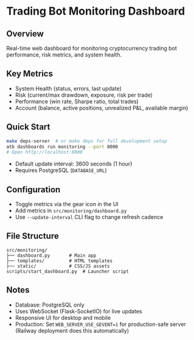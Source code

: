 # Trading Bot Monitoring Dashboard

## Overview
Real-time web dashboard for monitoring cryptocurrency trading bot performance, risk metrics, and system health.

## Key Metrics
- System Health (status, errors, last update)
- Risk (current/max drawdown, exposure, risk per trade)
- Performance (win rate, Sharpe ratio, total trades)
- Account (balance, active positions, unrealized P&L, available margin)

## Quick Start

```bash
make deps-server  # or make deps for full development setup
atb dashboards run monitoring --port 8000
# Open http://localhost:8000
```

- Default update interval: 3600 seconds (1 hour)
- Requires PostgreSQL (`DATABASE_URL`)

## Configuration
- Toggle metrics via the gear icon in the UI
- Add metrics in `src/monitoring/dashboard.py`
- Use `--update-interval` CLI flag to change refresh cadence

## File Structure
```
src/monitoring/
├── dashboard.py       # Main app
├── templates/         # HTML templates
├── static/            # CSS/JS assets
scripts/start_dashboard.py  # Launcher script
```

## Notes
- Database: PostgreSQL only
- Uses WebSocket (Flask-SocketIO) for live updates
- Responsive UI for desktop and mobile
- Production: Set `WEB_SERVER_USE_GEVENT=1` for production-safe server (Railway deployment does this automatically)
